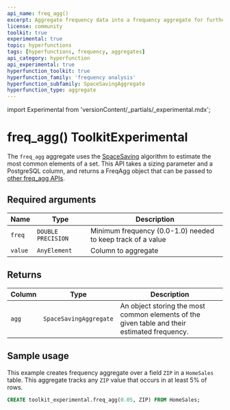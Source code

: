 ```yaml
---
api_name: freq_agg()
excerpt: Aggregate frequency data into a frequency aggregate for further analysis
license: community
toolkit: true
experimental: true
topic: hyperfunctions
tags: [hyperfunctions, frequency, aggregates]
api_category: hyperfunction
api_experimental: true
hyperfunction_toolkit: true
hyperfunction_family: 'frequency analysis'
hyperfunction_subfamily: SpaceSavingAggregate
hyperfunction_type: aggregate
---
```


import Experimental from 'versionContent/_partials/_experimental.mdx';

# freq_agg()  <tag type="toolkit">Toolkit</tag><tag type="experimental-toolkit">Experimental</tag>
The `freq_agg` aggregate uses the [SpaceSaving][spacesaving-algorithm] algorithm 
to estimate the most common elements of a set. This API takes a sizing parameter and 
a PostgreSQL column, and returns a FreqAgg object that can be passed to 
[other freq_agg APIs][frequency-analysis].

<Experimental />

## Required arguments

|Name|Type|Description|
|-|-|-|
|`freq`|`DOUBLE PRECISION`|Minimum frequency (0.0-1.0) needed to keep track of a value|
|`value`|`AnyElement`|Column to aggregate|

## Returns
|Column|Type|Description|
|-|-|-|
|`agg`|`SpaceSavingAggregate`|An object storing the most common elements of the given table and their estimated frequency.|

## Sample usage
This example creates frequency aggregate over a field `ZIP` in a `HomeSales`
table. This aggregate tracks any `ZIP` value that occurs in at least 5% of rows.
```sql
CREATE toolkit_experimental.freq_agg(0.05, ZIP) FROM HomeSales;
```

[spacesaving-algorithm]: https://www.cse.ust.hk/~raywong/comp5331/References/EfficientComputationOfFrequentAndTop-kElementsInDataStreams.pdf
[frequency-analysis]: /api/:currentVersion:/hyperfunctions/frequency-analysis/
